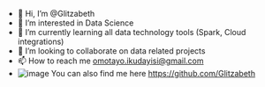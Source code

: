 - 👋 Hi, I’m @Glitzabeth
- 👀 I’m interested in Data Science
- 🌱 I’m currently learning all data technology tools (Spark, Cloud integrations)
- 💞️ I’m looking to collaborate on data related projects
- 📫 How to reach me omotayo.ikudayisi@gmail.com
- ![image](https://github.com/Glitzabeth/Glitzabeth/assets/40108635/efb519af-bf10-4f1b-b32e-d18eda5b8488) You can also find me here https://github.com/Glitzabeth

<!---
Glitzabeth/Glitzabeth is a ✨ special ✨ repository because its `README.md` (this file) appears on your GitHub profile.
You can click the Preview link to take a look at your changes.
--->
